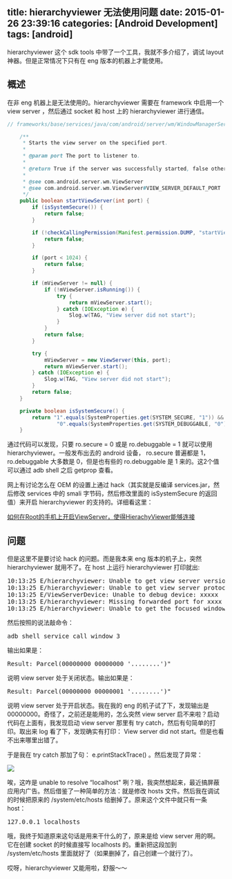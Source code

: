 title: hierarchyviewer 无法使用问题
date: 2015-01-26 23:39:16
categories: [Android Development]
tags: [android]
---

hierarchyviewer 这个 sdk tools 中带了一个工具，我就不多介绍了，调试 layout 神器。但是正常情况下只有在 eng 版本的机器上才能使用。

## 概述

在非 eng 机器上是无法使用的。hierarchyviewer 需要在 framework 中启用一个 view server ，然后通过 socket 和 host 上的 hierarchyviewer 进行通信。

```java
// frameworks/base/services/java/com/android/server/wm/WindowManagerService.java

    /**
     * Starts the view server on the specified port.
     *
     * @param port The port to listener to.
     *
     * @return True if the server was successfully started, false otherwise.
     *
     * @see com.android.server.wm.ViewServer
     * @see com.android.server.wm.ViewServer#VIEW_SERVER_DEFAULT_PORT
     */
    public boolean startViewServer(int port) {
        if (isSystemSecure()) {
            return false;
        }     

        if (!checkCallingPermission(Manifest.permission.DUMP, "startViewServer")) {
            return false;
        }     

        if (port < 1024) {
            return false;
        }     

        if (mViewServer != null) {
            if (!mViewServer.isRunning()) {
                try { 
                    return mViewServer.start();
                } catch (IOException e) {
                    Slog.w(TAG, "View server did not start");
                }     
            }     
            return false;
        }     

        try { 
            mViewServer = new ViewServer(this, port);
            return mViewServer.start();
        } catch (IOException e) {
            Slog.w(TAG, "View server did not start");
        }     
        return false;
    }

    private boolean isSystemSecure() {
        return "1".equals(SystemProperties.get(SYSTEM_SECURE, "1")) &&
                "0".equals(SystemProperties.get(SYSTEM_DEBUGGABLE, "0"));
    }
```

通过代码可以发现，只要 ro.secure = 0 或是 ro.debuggable = 1 就可以使用 hierarchyviewer。一般发布出去的 android 设备， ro.secure 普遍都是 1， ro.debuggable 大多数是 0，但是也有些的 ro.debuggable 是 1 来的。这2个值可以通过 adb shell 之后 getprop 查看。

网上有讨论怎么在 OEM 的设置上通过 hack（其实就是反编译 services.jar，然后修改 services 中的 smali 字节码，然后修改里面的 isSystemSecure 的返回值）来开启 hierarchyviewer 的支持的。详细看这里：

[如何在Root的手机上开启ViewServer，使得HierachyViewer能够连接](http://maider.blog.sohu.com/255448342.html "如何在Root的手机上开启ViewServer，使得HierachyViewer能够连接") 

## 问题

但是这里不是要讨论 hack 的问题。而是我本来 eng 版本的机子上，突然 hierarchyviewer 就用不了。在 host 上运行 hierarchyviewer 打印就出:

<pre>
10:13:25 E/hierarchyviewer: Unable to get view server version from device xxxxx
10:13:25 E/hierarchyviewer: Unable to get view server protocol version from device xxxxx
10:13:25 E/ViewServerDevice: Unable to debug device: xxxxx
10:13:25 E/hierarchyviewer: Missing forwarded port for xxxx
10:13:25 E/hierarchyviewer: Unable to get the focused window from device xxxx
</pre>

然后按照的说法敲命令：

<pre>
adb shell service call window 3
</pre>

输出如果是：

<pre>
Result: Parcel(00000000 00000000 '........')" 
</pre>

说明 view server 处于关闭状态。输出如果是：

<pre>
Result: Parcel(00000000 00000001 '........')" 
</pre>

说明 view server 处于开启状态。我在我的 eng 的机子试了下，发现输出是 00000000。奇怪了，之前还是能用的，怎么突然 view server 启不来啦？启动代码在上面有，我发现启动 view server 那里有 try catch，然后有句简单的打印。取出来 log 看了下，发现确实有打印： View server did not start。但是也看不出来哪里出错了。

于是我在 try catch 那加了句： e.printStackTrace() 。然后发现了异常：

![](http://7u2hy4.com1.z0.glb.clouddn.com/android/hierarchyviewer-problem/1.png)

唉，这咋是 unable to resolve “localhost" 咧？哦，我突然想起来，最近搞屏蔽应用内广告。然后借鉴了一种简单的方法：就是修改 hosts 文件。然后我在调试的时候把原来的 /system/etc/hosts 给删掉了。原来这个文件中就只有一条 host：

<pre>
127.0.0.1 localhosts
</pre>

哦，我终于知道原来这句话是用来干什么的了，原来是给 view server 用的啊。它在创建 socket 的时候直接写 localhosts 的。重新把这段加到 /system/etc/hosts 里面就好了（如果删掉了，自己创建一个就行了）。

哎呀，hierarchyviewer 又能用啦，舒服～～

